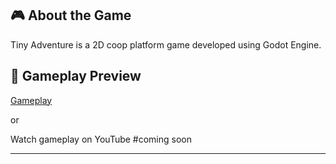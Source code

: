 ## 🎮 About the Game
Tiny Adventure is a 2D coop platform game developed using Godot Engine.

## 🎥 Gameplay Preview

[Gameplay](gifs/)

or

Watch gameplay on YouTube #coming soon

---
